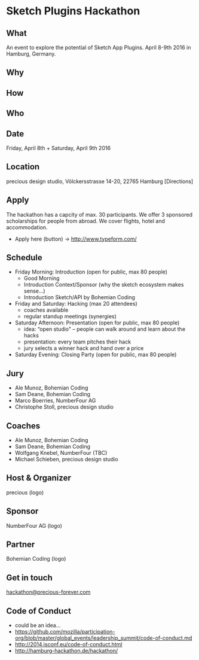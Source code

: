 # Sketch Plugins Hackathon

## What
An event to explore the potential of Sketch App Plugins. April 8-9th 2016 in Hamburg, Germany.

## Why

## How

## Who

## Date
Friday, April 8th + Saturday, April 9th 2016

## Location
precious design studio, Völckersstrasse 14-20, 22765 Hamburg
[Directions]

## Apply
The hackathon has a capcity of max. 30 participants. We offer 3 sponsored scholarships for people from abroad. We cover flights, hotel and accommodation.
- Apply here (button) -> http://www.typeform.com/

## Schedule
- Friday Morning: Introduction (open for public, max 80 people)
  - Good Morning
  - Introduction Context/Sponsor (why the sketch ecosystem makes sense…)
  - Introduction Sketch/API by Bohemian Coding
- Friday and Saturday: Hacking (max 20 attendees)
  - coaches available
  - regular standup meetings (synergies)
- Saturday Afternoon: Presentation (open for public, max 80 people)
  - idea: “open studio" – people can walk around and learn about the hacks
  - presentation: every team pitches their hack
  - jury selects a winner hack and hand over a price
- Saturday Evening: Closing Party (open for public, max 80 people)

## Jury
- Ale Munoz, Bohemian Coding
- Sam Deane, Bohemian Coding
- Marco Boerries, NumberFour AG
- Christophe Stoll, precious design studio

## Coaches
- Ale Munoz, Bohemian Coding
- Sam Deane, Bohemian Coding
- Wolfgang Knebel, NumberFour (TBC)
- Michael Schieben, precious design studio

## Host & Organizer
precious (logo)

## Sponsor
NumberFour AG (logo)

## Partner
Bohemian Coding (logo)

## Get in touch
hackathon@precious-forever.com

## Code of Conduct
- could be an idea…
- https://github.com/mozilla/participation-org/blob/master/global_events/leadership_summit/code-of-conduct.md
- http://2014.jsconf.eu/code-of-conduct.html
- http://hamburg-hackathon.de/hackathon/
